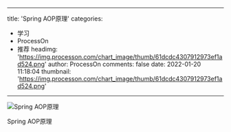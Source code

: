 
---
title: 'Spring AOP原理'
categories: 
 - 学习
 - ProcessOn
 - 推荐
headimg: 'https://img.processon.com/chart_image/thumb/61dcdc4307912973ef1ad524.png'
author: ProcessOn
comments: false
date: 2022-01-20 11:18:04
thumbnail: 'https://img.processon.com/chart_image/thumb/61dcdc4307912973ef1ad524.png'
---

<div>   
<img class="thumb" alt="Spring AOP原理" src="https://img.processon.com/chart_image/thumb/61dcdc4307912973ef1ad524.png" referrerpolicy="no-referrer">
<p>Spring AOP原理</p>  
</div>
            